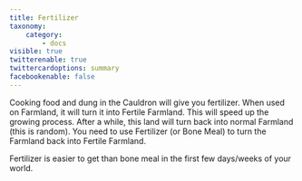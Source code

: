 ```yaml
---
title: Fertilizer
taxonomy:
    category:
        - docs
visible: true
twitterenable: true
twittercardoptions: summary
facebookenable: false
---
```


Cooking food and dung in the Cauldron will give you fertilizer. When used on Farmland, it will turn it into Fertile Farmland. This will speed up the growing process. After a while, this land will turn back into normal Farmland (this is random). You need to use Fertilizer (or Bone Meal) to turn the Farmland back into Fertile Farmland.

Fertilizer is easier to get than bone meal in the first few days/weeks of your world.
